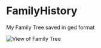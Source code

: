 # FamilyHistory
My Family Tree saved in ged format

![View of Family Tree](https://rawgit.com/irishshagua/FamilyHistory/master/myFamilyTree.svg)
